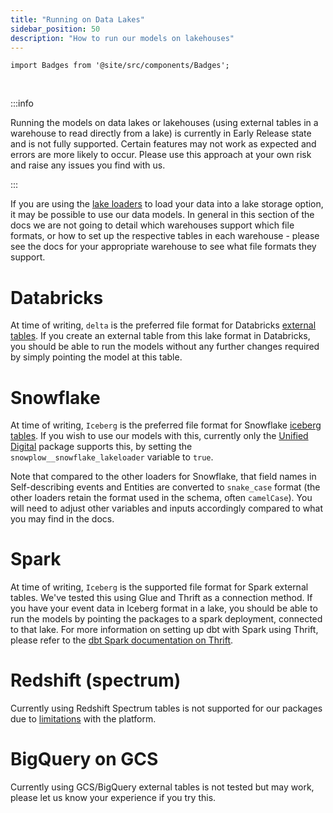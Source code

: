 ```yaml
---
title: "Running on Data Lakes"
sidebar_position: 50
description: "How to run our models on lakehouses"
---
```


```mdx-code-block
import Badges from '@site/src/components/Badges';
```

<Badges badgeType="Early Release"></Badges>&nbsp;

:::info

Running the models on data lakes or lakehouses (using external tables in a warehouse to read directly from a lake) is currently in Early Release state and is not fully supported. Certain features may not work as expected and errors are more likely to occur. Please use this approach at your own risk and raise any issues you find with us.

:::


If you are using the [lake loaders](/docs/storing-querying/storage-options/index.md#data-lake-loaders) to load your data into a lake storage option, it may be possible to use our data models. In general in this section of the docs we are not going to detail which warehouses support which file formats, or how to set up the respective tables in each warehouse - please see the docs for your appropriate warehouse to see what file formats they support.

# Databricks
At time of writing, `delta` is the preferred file format for Databricks [external tables](https://docs.databricks.com/en/sql/language-manual/sql-ref-external-tables.html). If you create an external table from this lake format in Databricks, you should be able to run the models without any further changes required by simply pointing the model at this table.

# Snowflake
At time of writing, `Iceberg` is the preferred file format for Snowflake [iceberg tables](https://docs.snowflake.com/en/user-guide/tables-iceberg). If you wish to use our models with this, currently only the [Unified Digital](/docs/modeling-your-data/modeling-your-data-with-dbt/dbt-models/dbt-unified-data-model/index.md) package supports this, by setting the `snowplow__snowflake_lakeloader` variable to `true`. 

Note that compared to the other loaders for Snowflake, that field names in Self-describing events and Entities are converted to `snake_case` format (the other loaders retain the format used in the schema, often `camelCase`). You will need to adjust other variables and inputs accordingly compared to what you may find in the docs. 

# Spark
At time of writing, `Iceberg` is the supported file format for Spark external tables. We've tested this using Glue and Thrift as a connection method. If you have your event data in Iceberg format in a lake, you should be able to run the models by pointing the packages to a spark deployment, connected to that lake. For more information on setting up dbt with Spark using Thrift, please refer to the [dbt Spark documentation on Thrift](https://docs.getdbt.com/docs/core/connect-data-platform/spark-setup#thrift).

# Redshift (spectrum)
Currently using Redshift Spectrum tables is not supported for our packages due to [limitations](https://docs.aws.amazon.com/redshift/latest/dg/nested-data-restrictions.html) with the platform.

# BigQuery on GCS
Currently using GCS/BigQuery external tables is not tested but may work, please let us know your experience if you try this.
